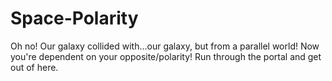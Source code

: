 # Space-Polarity
Oh no! Our galaxy collided with...our galaxy, but from a parallel world! Now you're dependent on your opposite/polarity! Run through the portal and get out of here.
